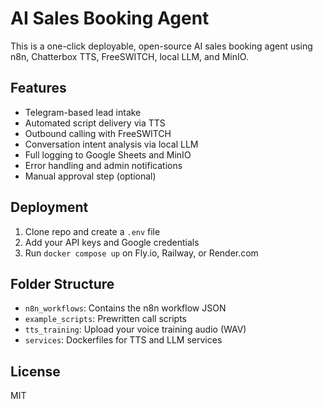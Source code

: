 # AI Sales Booking Agent

This is a one-click deployable, open-source AI sales booking agent using n8n, Chatterbox TTS, FreeSWITCH, local LLM, and MinIO.

## Features
- Telegram-based lead intake
- Automated script delivery via TTS
- Outbound calling with FreeSWITCH
- Conversation intent analysis via local LLM
- Full logging to Google Sheets and MinIO
- Error handling and admin notifications
- Manual approval step (optional)

## Deployment
1. Clone repo and create a `.env` file
2. Add your API keys and Google credentials
3. Run `docker compose up` on Fly.io, Railway, or Render.com

## Folder Structure
- `n8n_workflows`: Contains the n8n workflow JSON
- `example_scripts`: Prewritten call scripts
- `tts_training`: Upload your voice training audio (WAV)
- `services`: Dockerfiles for TTS and LLM services

## License
MIT
